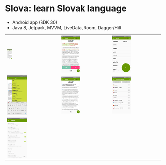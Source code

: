 # Slova: learn Slovak language
* Android app (SDK 30)
* Java 8, Jetpack, MVVM, LiveData, Room, Dagger/Hilt
<table border=0>
<tr>
<td><img src="https://github.com/ollysk/Slova2/blob/master/1.png?raw=true" style=" width:10%;">
<td><img src="https://github.com/ollysk/Slova2/blob/master/2.png?raw=true" style=" width:40%;"> 
<td><img src="https://github.com/ollysk/Slova2/blob/master/3.png?raw=true" style=" width:40%;">
<tr>  
<td><img src="https://github.com/ollysk/Slova2/blob/master/5.png?raw=true" style=" width:40%;">
<td><img src="https://github.com/ollysk/Slova2/blob/master/6.png?raw=true" style=" width:40%;">
<td><img src="https://github.com/ollysk/Slova2/blob/master/7.png?raw=true" style=" width:40%;">
<tr>
<td><img src="https://github.com/ollysk/Slova2/blob/master/8.png?raw=true" style=" width:40%;">
  </table>



